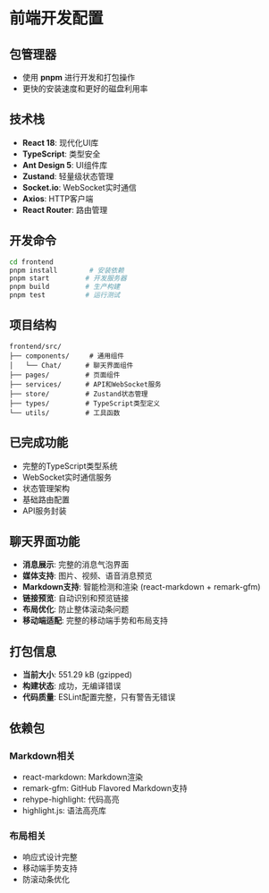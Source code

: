 # 前端开发配置

## 包管理器
- 使用 **pnpm** 进行开发和打包操作
- 更快的安装速度和更好的磁盘利用率

## 技术栈
- **React 18**: 现代化UI库
- **TypeScript**: 类型安全
- **Ant Design 5**: UI组件库
- **Zustand**: 轻量级状态管理
- **Socket.io**: WebSocket实时通信
- **Axios**: HTTP客户端
- **React Router**: 路由管理

## 开发命令
```bash
cd frontend
pnpm install        # 安装依赖
pnpm start         # 开发服务器
pnpm build         # 生产构建
pnpm test          # 运行测试
```

## 项目结构
```
frontend/src/
├── components/     # 通用组件
│   └── Chat/      # 聊天界面组件
├── pages/         # 页面组件
├── services/      # API和WebSocket服务
├── store/         # Zustand状态管理
├── types/         # TypeScript类型定义
└── utils/         # 工具函数
```

## 已完成功能
- 完整的TypeScript类型系统
- WebSocket实时通信服务
- 状态管理架构
- 基础路由配置
- API服务封装

## 聊天界面功能
- **消息展示**: 完整的消息气泡界面
- **媒体支持**: 图片、视频、语音消息预览
- **Markdown支持**: 智能检测和渲染 (react-markdown + remark-gfm)
- **链接预览**: 自动识别和预览链接
- **布局优化**: 防止整体滚动条问题
- **移动端适配**: 完整的移动端手势和布局支持

## 打包信息
- **当前大小**: 551.29 kB (gzipped)
- **构建状态**: 成功，无编译错误
- **代码质量**: ESLint配置完整，只有警告无错误

## 依赖包
### Markdown相关
- react-markdown: Markdown渲染
- remark-gfm: GitHub Flavored Markdown支持
- rehype-highlight: 代码高亮
- highlight.js: 语法高亮库

### 布局相关
- 响应式设计完整
- 移动端手势支持
- 防滚动条优化